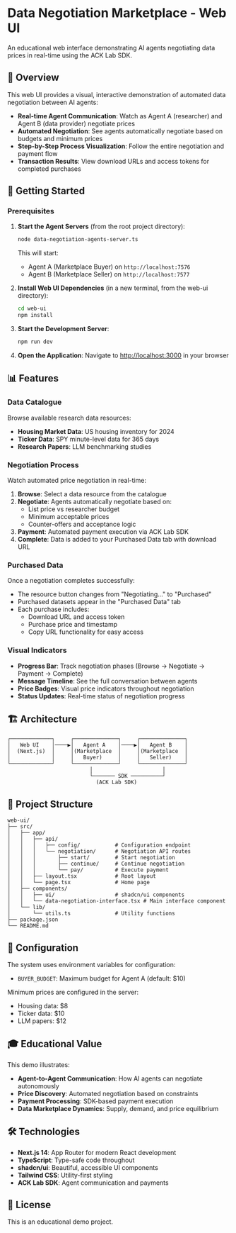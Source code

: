 # Data Negotiation Marketplace - Web UI

An educational web interface demonstrating AI agents negotiating data prices in real-time using the ACK Lab SDK.

## 🎯 Overview

This web UI provides a visual, interactive demonstration of automated data negotiation between AI agents:

- **Real-time Agent Communication**: Watch as Agent A (researcher) and Agent B (data provider) negotiate prices
- **Automated Negotiation**: See agents automatically negotiate based on budgets and minimum prices
- **Step-by-Step Process Visualization**: Follow the entire negotiation and payment flow
- **Transaction Results**: View download URLs and access tokens for completed purchases

## 🚀 Getting Started

### Prerequisites

1. **Start the Agent Servers** (from the root project directory):
   ```bash
   node data-negotiation-agents-server.ts
   ```
   
   This will start:
   - Agent A (Marketplace Buyer) on `http://localhost:7576`
   - Agent B (Marketplace Seller) on `http://localhost:7577`

2. **Install Web UI Dependencies** (in a new terminal, from the web-ui directory):
   ```bash
   cd web-ui
   npm install
   ```

3. **Start the Development Server**:
   ```bash
   npm run dev
   ```

4. **Open the Application**:
   Navigate to [http://localhost:3000](http://localhost:3000) in your browser

## 📊 Features

### Data Catalogue
Browse available research data resources:
- **Housing Market Data**: US housing inventory for 2024
- **Ticker Data**: SPY minute-level data for 365 days  
- **Research Papers**: LLM benchmarking studies

### Negotiation Process
Watch automated price negotiation in real-time:
1. **Browse**: Select a data resource from the catalogue
2. **Negotiate**: Agents automatically negotiate based on:
   - List price vs researcher budget
   - Minimum acceptable prices
   - Counter-offers and acceptance logic
3. **Payment**: Automated payment execution via ACK Lab SDK
4. **Complete**: Data is added to your Purchased Data tab with download URL

### Purchased Data
Once a negotiation completes successfully:
- The resource button changes from "Negotiating..." to "Purchased"
- Purchased datasets appear in the "Purchased Data" tab
- Each purchase includes:
  - Download URL and access token
  - Purchase price and timestamp
  - Copy URL functionality for easy access

### Visual Indicators
- **Progress Bar**: Track negotiation phases (Browse → Negotiate → Payment → Complete)
- **Message Timeline**: See the full conversation between agents
- **Price Badges**: Visual price indicators throughout negotiation
- **Status Updates**: Real-time status of negotiation progress

## 🏗 Architecture

```
┌─────────────┐     ┌──────────────┐     ┌──────────────┐
│   Web UI    │────▶│   Agent A    │────▶│   Agent B    │
│  (Next.js)  │     │(Marketplace  │     │(Marketplace  │
│             │     │   Buyer)     │     │   Seller)    │
└─────────────┘     └──────────────┘     └──────────────┘
                          │                      │
                          └─────── SDK ──────────┘
                            (ACK Lab SDK)
```

## 📁 Project Structure

```
web-ui/
├── src/
│   ├── app/
│   │   ├── api/
│   │   │   ├── config/           # Configuration endpoint
│   │   │   └── negotiation/      # Negotiation API routes
│   │   │       ├── start/        # Start negotiation
│   │   │       ├── continue/     # Continue negotiation
│   │   │       └── pay/          # Execute payment
│   │   ├── layout.tsx            # Root layout
│   │   └── page.tsx              # Home page
│   ├── components/
│   │   ├── ui/                   # shadcn/ui components
│   │   └── data-negotiation-interface.tsx # Main interface component
│   └── lib/
│       └── utils.ts              # Utility functions
├── package.json
└── README.md
```

## 🔧 Configuration

The system uses environment variables for configuration:
- `BUYER_BUDGET`: Maximum budget for Agent A (default: $10)

Minimum prices are configured in the server:
- Housing data: $8
- Ticker data: $10
- LLM papers: $12

## 🎓 Educational Value

This demo illustrates:
- **Agent-to-Agent Communication**: How AI agents can negotiate autonomously
- **Price Discovery**: Automated negotiation based on constraints
- **Payment Processing**: SDK-based payment execution
- **Data Marketplace Dynamics**: Supply, demand, and price equilibrium

## 🛠 Technologies

- **Next.js 14**: App Router for modern React development
- **TypeScript**: Type-safe code throughout
- **shadcn/ui**: Beautiful, accessible UI components
- **Tailwind CSS**: Utility-first styling
- **ACK Lab SDK**: Agent communication and payments

## 📝 License

This is an educational demo project.